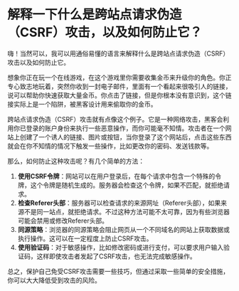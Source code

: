 # 解释一下什么是跨站点请求伪造（CSRF）攻击，以及如何防止它？

嗨！当然可以，我可以用通俗易懂的语言来解释什么是跨站点请求伪造（CSRF）攻击以及如何防止它。

想象你正在玩一个在线游戏，在这个游戏里你需要收集金币来升级你的角色。你正专心致志地玩着，突然你收到一封电子邮件，里面有一个看起来很吸引人的链接，说可以帮助你快速获取大量金币。你点击了链接，但是你根本没有意识到，这个链接实际上是一个陷阱，被黑客设计用来偷取你的金币。

跨站点请求伪造（CSRF）攻击就有点像这个例子。它是一种网络攻击，黑客会利用你已登录的账户身份来执行一些恶意操作，而你可能毫不知情。攻击者在一个网站上创建了一个诱人的链接、图片或按钮，当你登录了这个网站后，点击这些东西就会在你不知情的情况下触发一些操作，比如更改你的密码、发送钱款等。

那么，如何防止这种攻击呢？有几个简单的方法：

1. **使用CSRF令牌**：网站可以在用户登录后，在每个请求中包含一个特殊的令牌，这个令牌是随机生成的。服务器会检查这个令牌，如果不匹配，就拒绝请求。
2. **检查Referer头部**：服务器可以检查请求的来源网址（Referer头部），如果来源不是同一站点，就拒绝请求。不过这种方法可能不太可靠，因为有些浏览器可能会禁用或修改Referer头部。
3. **同源策略**：浏览器的同源策略会阻止网页从一个不同域名的网站上获取数据或执行操作。这可以在一定程度上防止CSRF攻击。
4. **使用验证码**：对于敏感操作，比如修改密码或进行支付，可以要求用户输入验证码，这样即使攻击者发起了CSRF攻击，也无法完成敏感操作。

总之，保护自己免受CSRF攻击需要一些技巧，但通过采取一些简单的安全措施，你可以大大降低受到攻击的风险。
